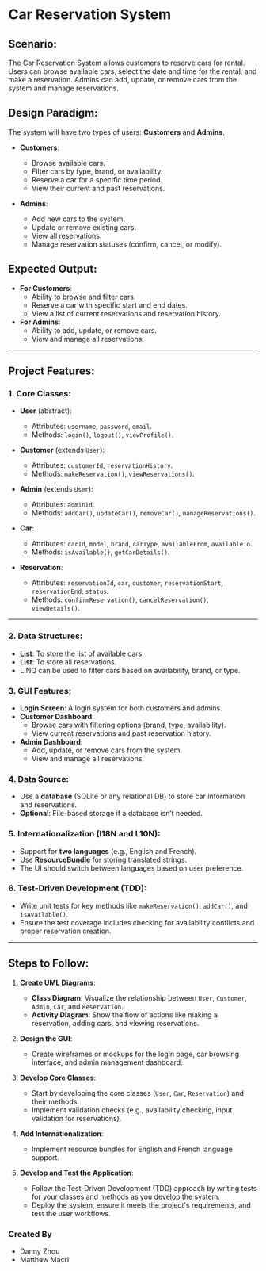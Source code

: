 # Car Reservation System

## Scenario:
The Car Reservation System allows customers to reserve cars for rental. Users can browse available cars, select the date and time for the rental, and make a reservation. Admins can add, update, or remove cars from the system and manage reservations.

## Design Paradigm:
The system will have two types of users: **Customers** and **Admins**.

- **Customers**:
  - Browse available cars.
  - Filter cars by type, brand, or availability.
  - Reserve a car for a specific time period.
  - View their current and past reservations.

- **Admins**:
  - Add new cars to the system.
  - Update or remove existing cars.
  - View all reservations.
  - Manage reservation statuses (confirm, cancel, or modify).

## Expected Output:
- **For Customers**:
  - Ability to browse and filter cars.
  - Reserve a car with specific start and end dates.
  - View a list of current reservations and reservation history.
- **For Admins**:
  - Ability to add, update, or remove cars.
  - View and manage all reservations.

---

## Project Features:

### 1. Core Classes:
- **User** (abstract):
  - Attributes: `username`, `password`, `email`.
  - Methods: `login()`, `logout()`, `viewProfile()`.

- **Customer** (extends `User`):
  - Attributes: `customerId`, `reservationHistory`.
  - Methods: `makeReservation()`, `viewReservations()`.

- **Admin** (extends `User`):
  - Attributes: `adminId`.
  - Methods: `addCar()`, `updateCar()`, `removeCar()`, `manageReservations()`.

- **Car**:
  - Attributes: `carId`, `model`, `brand`, `carType`, `availableFrom`, `availableTo`.
  - Methods: `isAvailable()`, `getCarDetails()`.

- **Reservation**:
  - Attributes: `reservationId`, `car`, `customer`, `reservationStart`, `reservationEnd`, `status`.
  - Methods: `confirmReservation()`, `cancelReservation()`, `viewDetails()`.

---

### 2. Data Structures:
- **List<Car>**: To store the list of available cars.
- **List<Reservation>**: To store all reservations.
- LINQ can be used to filter cars based on availability, brand, or type.

### 3. GUI Features:
- **Login Screen**: A login system for both customers and admins.
- **Customer Dashboard**:
  - Browse cars with filtering options (brand, type, availability).
  - View current reservations and past reservation history.
- **Admin Dashboard**:
  - Add, update, or remove cars from the system.
  - View and manage all reservations.

### 4. Data Source:
- Use a **database** (SQLite or any relational DB) to store car information and reservations.
- **Optional**: File-based storage if a database isn’t needed.

### 5. Internationalization (I18N and L10N):
- Support for **two languages** (e.g., English and French).
- Use **ResourceBundle** for storing translated strings.
- The UI should switch between languages based on user preference.

### 6. Test-Driven Development (TDD):
- Write unit tests for key methods like `makeReservation()`, `addCar()`, and `isAvailable()`.
- Ensure the test coverage includes checking for availability conflicts and proper reservation creation.

---

## Steps to Follow:

1. **Create UML Diagrams**:
   - **Class Diagram**: Visualize the relationship between `User`, `Customer`, `Admin`, `Car`, and `Reservation`.
   - **Activity Diagram**: Show the flow of actions like making a reservation, adding cars, and viewing reservations.

2. **Design the GUI**:
   - Create wireframes or mockups for the login page, car browsing interface, and admin management dashboard.

3. **Develop Core Classes**:
   - Start by developing the core classes (`User`, `Car`, `Reservation`) and their methods.
   - Implement validation checks (e.g., availability checking, input validation for reservations).

4. **Add Internationalization**:
   - Implement resource bundles for English and French language support.

5. **Develop and Test the Application**:
   - Follow the Test-Driven Development (TDD) approach by writing tests for your classes and methods as you develop the system.
   - Deploy the system, ensure it meets the project's requirements, and test the user workflows.

### **Created By**
- Danny Zhou
- Matthew Macri